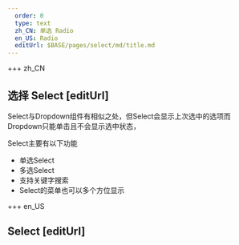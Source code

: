 ```yaml
---   
  order: 0
  type: text
  zh_CN: 单选 Radio
  en_US: Radio
  editUrl: $BASE/pages/select/md/title.md
---      
```


+++  zh_CN
## 选择 Select [editUrl]    
Select与Dropdown组件有相似之处，但Select会显示上次选中的选项而Dropdown只能单击且不会显示选中状态，

Select主要有以下功能

- 单选Select
- 多选Select
- 支持关键字搜索
- Select的菜单也可以多个方位显示

+++ en_US
## Select [editUrl]  


